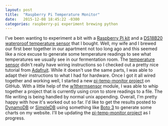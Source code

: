 ```yaml
---
layout: post
title:  "Raspberry Pi Temperature Monitor"
date:   2015-12-08 18:45:22 -0300
categories: raspberry-pi experiment brewing python
---
```

I've been wanting to experiment a bit with a [Raspberry Pi kit][rasp-pi] and a [DS18B20 waterproof temperature sensor][temp-sensor] that I bought. 
Well, my wife and I brewed our first beer together in our apartment not too long ago and this seemed like a nice excuse to generate some 
temperature readings to see what temperatures we usually see in our fermentation room. The [temperature sensor][temp-sensor] didn't really have
wiring instructions so I checked out a pretty nice tutorial from [Adafruit][adafruit-tut]. While it doesn't use the same parts, I was able to 
adapt their instructions to what I had for hardware. Once I got it all wired together and working well, I started a new 
[pi-temp-monitor project][pi-temp-monitor] on GitHub. With a little help of the [w1thermsensor][w1thermsensor] module, I was able to whip together 
a project that is currently using cron to store readings to a file. The file writing is being handled by normal unix appending. Overall, I'm pretty
happy with how it's worked out so far. I'd like to get the results posted to [DynamoDB][dynamo] or [SimpleDB][simple] using something like 
[Boto 3][boto3] to generate some charts on my website. I'll be updating the [pi-temp-monitor project][pi-temp-monitor] as I progress.

[rasp-pi]: http://amzn.to/1HToEf5
[temp-sensor]: http://amzn.to/1lMVMe2
[pi-temp-monitor]: https://github.com/justinharringa/pi-temp-monitor
[w1thermsensor]: https://github.com/timofurrer/w1thermsensor
[adafruit-tut]: https://learn.adafruit.com/adafruits-raspberry-pi-lesson-11-ds18b20-temperature-sensing?view=all
[dynamo]: http://aws.amazon.com/documentation/dynamodb/
[simple]: http://aws.amazon.com/documentation/simpledb/
[boto3]: https://boto3.readthedocs.org/en/latest/index.html
